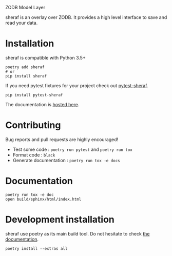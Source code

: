ZODB Model Layer

sheraf is an overlay over ZODB. It provides a high level interface to save and read your data.

# Installation
sheraf is compatible with Python 3.5+

    poetry add sheraf
    # or
    pip install sheraf

If you need pytest fixtures for your project check out [pytest-sheraf](https://gitlab.com/yaal/sheraf).

    pip install pytest-sheraf

The documentation is [hosted here](https://sheraf.readthedocs.io/en/latest/).


# Contributing

Bug reports and pull requests are highly encouraged!

 - Test some code : `poetry run pytest` and `poetry run tox`
 - Format code : `black`
 - Generate documentation : `poetry run tox -e docs`

# Documentation

    poetry run tox -e doc
    open build/sphinx/html/index.html

# Development installation

sheraf use poetry as its main build tool. Do not hesitate to check [the documentation](https://python-poetry.org/docs/).

    poetry install --extras all
